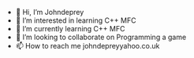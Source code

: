 - 👋 Hi, I’m Johndeprey
- 👀 I’m interested in learning C++ MFC
- 🌱 I’m currently learning C++ MFC
- 💞️ I’m looking to collaborate on Programming a game
- 📫 How to reach me johndepreyyahoo.co.uk

<!---
Johndeprey/Johndeprey is a ✨ special ✨ repository because its `README.md` (this file) appears on your GitHub profile.
You can click the Preview link to take a look at your changes.
--->

